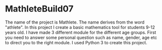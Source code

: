 # MathleteBuild07

The name of the project is Mathlete. The name derives from the word "athlete". 
In this project I create a basic mathematics tool for students 9-12 years old. I have made 3 different module for the different age groups. First you need to answer some personal question such as name, gender, age etc to direct you to the right module. I used Python 3 to create this project. 
